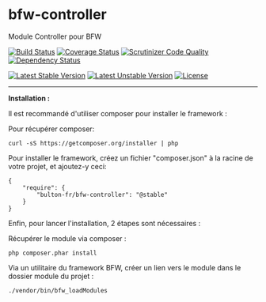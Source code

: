 bfw-controller
=
Module Controller pour BFW

[![Build Status](https://travis-ci.org/bulton-fr/bfw-controller.svg?branch=master)](https://travis-ci.org/bulton-fr/bfw-controller) [![Coverage Status](https://coveralls.io/repos/bulton-fr/bfw-controller/badge.png?branch=master)](https://coveralls.io/r/bulton-fr/bfw-controller?branch=master) [![Scrutinizer Code Quality](https://scrutinizer-ci.com/g/bulton-fr/bfw-controller/badges/quality-score.png?b=master)](https://scrutinizer-ci.com/g/bulton-fr/bfw-controller/?branch=master) [![Dependency Status](https://www.versioneye.com/user/projects/54273dcd82006713d0000016/badge.svg?style=flat)](https://www.versioneye.com/user/projects/54273dcd82006713d0000016)

[![Latest Stable Version](https://poser.pugx.org/bulton-fr/bfw-controller/v/stable.svg)](https://packagist.org/packages/bulton-fr/bfw-controller) [![Latest Unstable Version](https://poser.pugx.org/bulton-fr/bfw-controller/v/unstable.svg)](https://packagist.org/packages/bulton-fr/bfw-controller) [![License](https://poser.pugx.org/bulton-fr/bfw-controller/license.svg)](https://packagist.org/packages/bulton-fr/bfw-controller)



---

__Installation :__

Il est recommandé d'utiliser composer pour installer le framework :

Pour récupérer composer:
```
curl -sS https://getcomposer.org/installer | php
```

Pour installer le framework, créez un fichier "composer.json" à la racine de votre projet, et ajoutez-y ceci:
```
{
    "require": {
        "bulton-fr/bfw-controller": "@stable"
    }
}
```

Enfin, pour lancer l'installation, 2 étapes sont nécessaires :

Récupérer le module via composer :
```
php composer.phar install
```
Via un utilitaire du framework BFW, créer un lien vers le module dans le dossier module du projet :
```
./vendor/bin/bfw_loadModules
```
